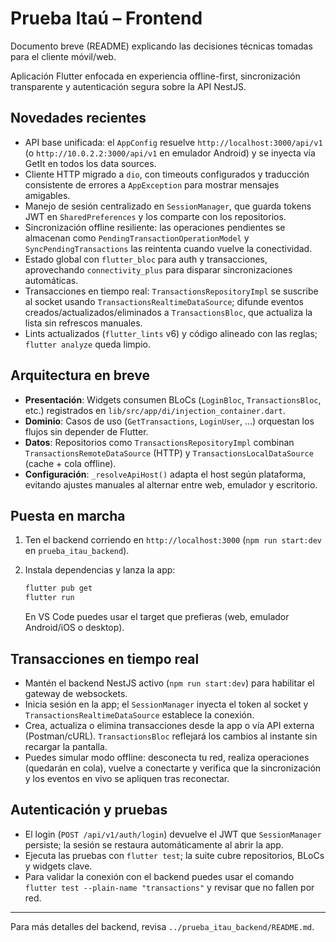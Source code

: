 # Prueba Itaú – Frontend

Documento breve (README) explicando las decisiones técnicas tomadas para el cliente móvil/web.

Aplicación Flutter enfocada en experiencia offline-first, sincronización transparente y autenticación segura sobre la API NestJS.

## Novedades recientes

- API base unificada: el `AppConfig` resuelve `http://localhost:3000/api/v1` (o `http://10.0.2.2:3000/api/v1` en emulador Android) y se inyecta vía GetIt en todos los data sources.
- Cliente HTTP migrado a `dio`, con timeouts configurados y traducción consistente de errores a `AppException` para mostrar mensajes amigables.
- Manejo de sesión centralizado en `SessionManager`, que guarda tokens JWT en `SharedPreferences` y los comparte con los repositorios.
- Sincronización offline resiliente: las operaciones pendientes se almacenan como `PendingTransactionOperationModel` y `SyncPendingTransactions` las reintenta cuando vuelve la conectividad.
- Estado global con `flutter_bloc` para auth y transacciones, aprovechando `connectivity_plus` para disparar sincronizaciones automáticas.
- Transacciones en tiempo real: `TransactionsRepositoryImpl` se suscribe al socket usando `TransactionsRealtimeDataSource`; difunde eventos creados/actualizados/eliminados a `TransactionsBloc`, que actualiza la lista sin refrescos manuales.
- Lints actualizados (`flutter_lints` v6) y código alineado con las reglas; `flutter analyze` queda limpio.

## Arquitectura en breve

- **Presentación**: Widgets consumen BLoCs (`LoginBloc`, `TransactionsBloc`, etc.) registrados en `lib/src/app/di/injection_container.dart`.
- **Dominio**: Casos de uso (`GetTransactions`, `LoginUser`, …) orquestan los flujos sin depender de Flutter.
- **Datos**: Repositorios como `TransactionsRepositoryImpl` combinan `TransactionsRemoteDataSource` (HTTP) y `TransactionsLocalDataSource` (cache + cola offline).
- **Configuración**: `_resolveApiHost()` adapta el host según plataforma, evitando ajustes manuales al alternar entre web, emulador y escritorio.

## Puesta en marcha

1. Ten el backend corriendo en `http://localhost:3000` (`npm run start:dev` en `prueba_itau_backend`).
2. Instala dependencias y lanza la app:

	```bash
	flutter pub get
	flutter run
	```

	En VS Code puedes usar el target que prefieras (web, emulador Android/iOS o desktop).

## Transacciones en tiempo real

- Mantén el backend NestJS activo (`npm run start:dev`) para habilitar el gateway de websockets.
- Inicia sesión en la app; el `SessionManager` inyecta el token al socket y `TransactionsRealtimeDataSource` establece la conexión.
- Crea, actualiza o elimina transacciones desde la app o vía API externa (Postman/cURL). `TransactionsBloc` reflejará los cambios al instante sin recargar la pantalla.
- Puedes simular modo offline: desconecta tu red, realiza operaciones (quedarán en cola), vuelve a conectarte y verifica que la sincronización y los eventos en vivo se apliquen tras reconectar.

## Autenticación y pruebas

- El login (`POST /api/v1/auth/login`) devuelve el JWT que `SessionManager` persiste; la sesión se restaura automáticamente al abrir la app.
- Ejecuta las pruebas con `flutter test`; la suite cubre repositorios, BLoCs y widgets clave.
- Para validar la conexión con el backend puedes usar el comando `flutter test --plain-name "transactions"` y revisar que no fallen por red.

---

Para más detalles del backend, revisa `../prueba_itau_backend/README.md`.
